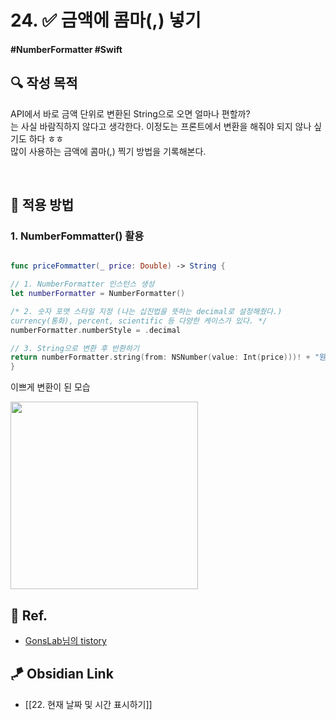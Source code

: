 # 24. ✅ 금액에 콤마(,) 넣기

#### #NumberFormatter #Swift 

## **🔍** 작성 목적

API에서 바로 금액 단위로 변환된 String으로 오면 얼마나 편할까?   
는 사실 바람직하지 않다고 생각한다. 이정도는 프론트에서 변환을 해줘야 되지 않나 싶기도 하다 ㅎㅎ   
많이 사용하는 금액에 콤마(,) 찍기 방법을 기록해본다.

<br>

## 📌 적용 방법

### 1. NumberFommatter() 활용

~~~swift

func priceFommatter(_ price: Double) -> String {

// 1. NumberFormatter 인스턴스 생성
let numberFormatter = NumberFormatter()

/* 2. 숫자 포맷 스타일 지정 (나는 십진법을 뜻하는 decimal로 설정해줬다.)
currency(통화), percent, scientific 등 다양한 케이스가 있다. */
numberFormatter.numberStyle = .decimal

// 3. String으로 변환 후 반환하기
return numberFormatter.string(from: NSNumber(value: Int(price)))! + "원"
}
~~~

이쁘게 변환이 된 모습

<img width="300" src="https://user-images.githubusercontent.com/113565086/230308111-38b2a07b-70fe-4083-9754-a482e2742480.png">

<br>

## 💌 Ref.
- [GonsLab님의 tistory](https://gonslab.tistory.com/20)


## 🪁 Obsidian Link
- [[22. 현재 날짜 및 시간 표시하기]]